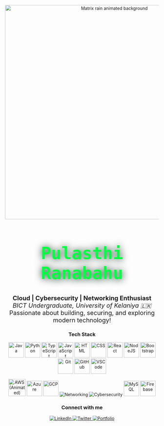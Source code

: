 <!-- MATRIX RAIN GIF ABOVE HEADER -->
<div align="center" style="margin-bottom: 20px;">
  <img src="https://i.gifer.com/7VE.gif" alt="Matrix rain animated background" width="700" />
</div>

<div align="center" style="margin-bottom: 20px;">
  <h1 style="color: #00FF41; font-family: 'JetBrains Mono', monospace; font-size: 3.5rem; text-shadow: 1px 1px 24px #082a13;">
    Pulasthi Ranabahu
  </h1>
</div>

<!-- INTRO SECTION (EXPANDED) -->
<div align="center" style="margin-bottom: 24px;">
  <p style="font-size: 1.25rem;">
    <b>Cloud | Cybersecurity | Networking Enthusiast</b> <br>
    <i>BICT Undergraduate, University of Kelaniya 🇱🇰</i> <br>
    Passionate about building, securing, and exploring modern technology!
  </p>
</div>

<!-- TECH STACK -->
<div align="center" style="margin-bottom: 24px;">
  <h3>Tech Stack</h3>
  <p>
    <img src="https://cdn.jsdelivr.net/gh/devicons/devicon/icons/java/java-original.svg" width="50px" alt="Java"/>
    <img src="https://cdn.jsdelivr.net/gh/devicons/devicon/icons/python/python-original.svg" width="50px" alt="Python"/>
    <img src="https://cdn.jsdelivr.net/gh/devicons/devicon/icons/typescript/typescript-original.svg" width="50px" alt="TypeScript"/>
    <img src="https://cdn.jsdelivr.net/gh/devicons/devicon/icons/javascript/javascript-original.svg" width="50px" alt="JavaScript"/>
    <img src="https://cdn.jsdelivr.net/gh/devicons/devicon/icons/html5/html5-original.svg" width="50px" alt="HTML"/>
    <img src="https://cdn.jsdelivr.net/gh/devicons/devicon/icons/css3/css3-original.svg" width="50px" alt="CSS"/>
    <img src="https://cdn.jsdelivr.net/gh/devicons/devicon/icons/react/react-original.svg" width="50px" alt="React"/>
    <img src="https://cdn.jsdelivr.net/gh/devicons/devicon/icons/nodejs/nodejs-original.svg" width="50px" alt="NodeJS"/>
    <img src="https://cdn.jsdelivr.net/gh/devicons/devicon/icons/bootstrap/bootstrap-original.svg" width="50px" alt="Bootstrap"/>
    <img src="https://cdn.jsdelivr.net/gh/devicons/devicon/icons/git/git-original.svg" width="50px" alt="Git"/>
    <img src="https://cdn.jsdelivr.net/gh/devicons/devicon/icons/github/github-original.svg" width="50px" alt="GitHub"/>
    <img src="https://cdn.jsdelivr.net/gh/devicons/devicon/icons/vscode/vscode-original.svg" width="50px" alt="VSCode"/>
  </p>
  <p>
    <img src="https://raw.githubusercontent.com/duyplus/react-aws-icons/main/icons/aws-animated.gif" width="56" alt="AWS (Animated)"/>
    <img src="https://cdn.jsdelivr.net/gh/devicons/devicon/icons/azure/azure-original.svg" width="50px" alt="Azure"/>
    <img src="https://cdn.jsdelivr.net/gh/devicons/devicon/icons/googlecloud/googlecloud-original.svg" width="50px" alt="GCP"/>
    <img src="https://img.icons8.com/color/50/000000/networking-manager.png" alt="Networking"/>
    <img src="https://img.icons8.com/fluency/50/000000/security-checked.png" alt="Cybersecurity"/>
    <img src="https://cdn.jsdelivr.net/gh/devicons/devicon/icons/mysql/mysql-original.svg" width="50px" alt="MySQL"/>
    <img src="https://cdn.jsdelivr.net/gh/devicons/devicon/icons/firebase/firebase-plain.svg" width="50px" alt="Firebase"/>
  </p>
</div>

<!-- CONNECT -->
<div align="center" style="margin-bottom: 24px;">
  <h3>Connect with me</h3>
  <a href="https://www.linkedin.com/in/pulasthi-ranabahu/">
    <img src="https://img.shields.io/badge/LinkedIn-0077B5?style=flat-square&logo=linkedin&logoColor=white" alt="LinkedIn">
  </a>
  <a href="https://twitter.com/Pulasthi_Ranaba">
    <img src="https://img.shields.io/badge/Twitter-1DA1F2?style=flat-square&logo=twitter&logoColor=white" alt="Twitter">
  </a>
  <a href="https://pulasthiranabahu.netlify.app/">
    <img src="https://img.shields.io/badge/Portfolio-222222?style=flat-square&logo=firefox&logoColor=orange" alt="Portfolio">
  </a>
</div>
